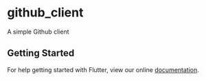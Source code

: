 # github_client

A simple Github client

## Getting Started

For help getting started with Flutter, view our online
[documentation](https://flutter.io/).
